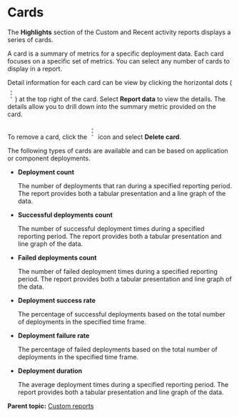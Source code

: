# Cards

The **Highlights** section of the Custom and Recent activity reports displays a series of cards.

A card is a summary of metrics for a specific deployment data. Each card focuses on a specific set of metrics. You can select any number of cards to display in a report.

Detail information for each card can be view by clicking the horizontal dots \(![](../images/horizontaldots.jpg)\) at the top right of the card. Select **Report data** to view the details. The details allow you to drill down into the summary metric provided on the card.

To remove a card, click the ![](../images/horizontaldots.jpg) icon and select **Delete card**.

The following types of cards are available and can be based on application or component deployments.

-   **Deployment count**

    The number of deployments that ran during a specified reporting period. The report provides both a tabular presentation and a line graph of the data.

-   **Successful deployments count**

    The number of successful deployment times during a specified reporting period. The report provides both a tabular presentation and line graph of the data.

-   **Failed deployments count**

    The number of failed deployment times during a specified reporting period. The report provides both a tabular presentation and line graph of the data.

-   **Deployment success rate**

    The percentage of successful deployments based on the total number of deployments in the specified time frame.

-   **Deployment failure rate**

    The percentage of failed deployments based on the total number of deployments in the specified time frame.

-   **Deployment duration**

    The average deployment times during a specified reporting period. The report provides both a tabular presentation and line graph of the data.


**Parent topic:** [Custom reports](../../com.insights.doc/topics/c_reports_custom.md)

